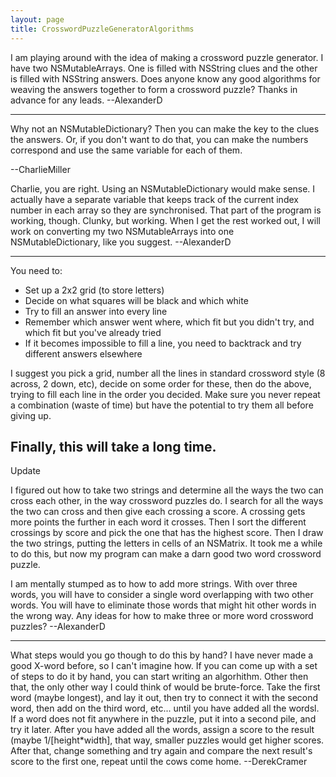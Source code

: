```yaml
---
layout: page
title: CrosswordPuzzleGeneratorAlgorithms
---
```


I am playing around with the idea of making a crossword puzzle generator.  I have two NSMutableArrays.  One is filled with NSString clues and the other is filled with NSString answers.  Does anyone know any good algorithms for weaving the answers together to form a crossword puzzle?  Thanks in advance for any leads.  --AlexanderD

----

Why not an NSMutableDictionary?  Then you can make the key to the clues the answers.  Or, if you don't want to do that, you can make the numbers correspond and use the same variable for each of them.

--CharlieMiller

Charlie, you are right.  Using an NSMutableDictionary would make sense.  I actually have a separate variable that keeps track of the current index number in each array so they are synchronised.  That part of the program is working, though.  Clunky, but working.  When I get the rest worked out, I will work on converting my two NSMutableArrays into one NSMutableDictionary, like you suggest. --AlexanderD

----

You need to: 
* Set up a 2x2 grid (to store letters)
* Decide on what squares will be black and which white
* Try to fill an answer into every line
* Remember which answer went where, which fit but you didn't try, and which fit but you've already tried
* If it becomes impossible to fill a line, you need to backtrack and try different answers elsewhere


I suggest you pick a grid, number all the lines in standard crossword style (8 across, 2 down, etc), decide on some order for these, then do the above, trying to fill each line in the order you decided. Make sure you never repeat a combination (waste of time) but have the potential to try them all before giving up.

Finally, this will take a long time.
----
Update

I figured out how to take two strings and determine all the ways the two can cross each other, in the way crossword puzzles do.  I search for all the ways the two can cross and then give each crossing a score.   A crossing gets more points the further in each word it crosses.  Then I sort the different crossings by score and pick the one that has the highest score.  Then I draw the two strings, putting the letters in cells of an NSMatrix.  It took me a while to do this, but now my program can make a darn good two word crossword puzzle.

I am mentally stumped as to how to add more strings.  With over three words, you will have to consider a single word overlapping with two other words.  You will have to eliminate those words that might hit other words in the wrong way.  Any ideas for how to make three or more word crossword puzzles? --AlexanderD

----

What steps would you go though to do this by hand?  I have never made a good X-word before, so I can't imagine how.  If you can come up with a set of steps to do it by hand, you can start writing an algorhithm.  Other then that, the only other way I could think of would be brute-force.  Take the first word (maybe longest), and lay it out, then try to connect it with the second word, then add on the third word, etc... until you have added all the wordsl.  If a word does not fit anywhere in the puzzle, put it into a second pile, and try it later.  After you have added all the words, assign a score to the result (maybe 1/[height*width], that way, smaller puzzles would get higher scores.  After that, change something and try again and compare the next result's score to the first one, repeat until the cows come home. --DerekCramer

